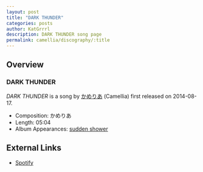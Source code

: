 ```yaml
---
layout: post
title: "DARK THUNDER"
categories: posts
author: KatGrrrl
description: DARK THUNDER song page
permalink: camellia/discography/:title
---
```


## Overview

### DARK THUNDER

*DARK THUNDER* is a song by [かめりあ](/camellia) (Camellia) first released on 2014-08-17.

* Composition: かめりあ
* Length: 05:04
* Album Appearances: [sudden shower](<{% link postsInclude/_posts/camellia/albums/sudden-shower/2023-12-05-sudden-shower.md %}>)

## External Links

* [Spotify](https://open.spotify.com/track/2sKUIwIcbCBl2yVhsKVURf?si=22fc6cb235a24e2e)
